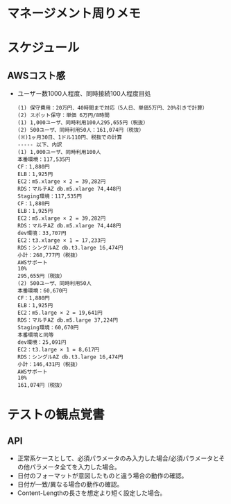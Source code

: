 # マネージメント周りメモ

# スケジュール
## AWSコスト感
* ユーザー数1000人程度、同時接続100人程度目処
  ```text
  (1) 保守費用：20万円、40時間まで対応（5人日、単価5万円、20%引きで計算）  
  (2) スポット保守：単価 6万円/8時間  
  (1) 1,000ユーザ、同時利用100人295,655円（税抜）  
  (2) 500ユーザ、同時利用50人：161,074円（税抜）
  (※)1ヶ月30日、1ドル110円、税抜での計算
  ----- 以下、内訳
  (1) 1,000ユーザ、同時利用100人 
  本番環境：117,535円
  CF：1,880円
  ELB：1,925円
  EC2：m5.xlarge × 2 = 39,282円
  RDS：マルチAZ db.m5.xlarge 74,448円
  Staging環境：117,535円
  CF：1,880円
  ELB：1,925円
  EC2：m5.xlarge × 2 = 39,282円
  RDS：マルチAZ db.m5.xlarge 74,448円
  dev環境：33,707円
  EC2：t3.xlarge × 1 = 17,233円
  RDS：シングルAZ db.t3.large 16,474円
  小計：268,777円（税抜）
  AWSサポート
  10%
  295,655円（税抜）
  (2) 500ユーザ、同時利用50人
  本番環境：60,670円
  CF：1,880円
  ELB：1,925円
  EC2：m5.large × 2 = 19,641円
  RDS：マルチAZ db.m5.large 37,224円
  Staging環境：60,670円
  本番環境と同等
  dev環境：25,091円
  EC2：t3.large × 1 = 8,617円
  RDS：シングルAZ db.t3.large 16,474円
  小計：146,431円（税抜）
  AWSサポート
  10%
  161,074円（税抜）
  ```

# テストの観点覚書
## API
* 正常系ケースとして、必須パラメータのみ入力した場合/必須パラメータとその他パラメータ全てを入力した場合。
* 日付のフォーマットが意図したものと違う場合の動作の確認。
* 日付が一致/異なる場合の動作の確認。
* Content-Lengthの長さを想定より短く設定した場合。